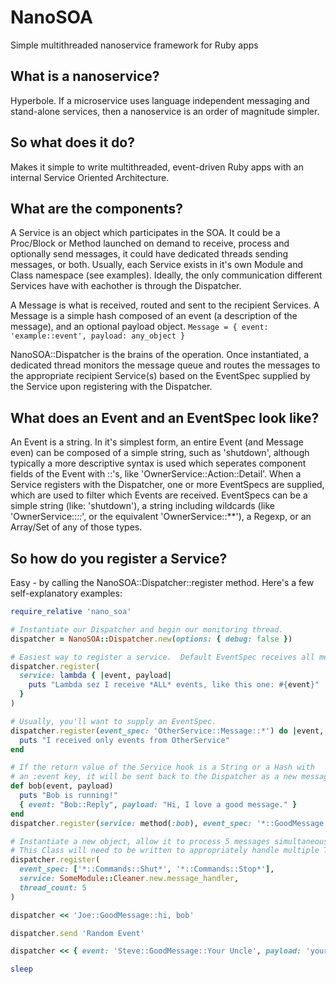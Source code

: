# NanoSOA
Simple multithreaded nanoservice framework for Ruby apps

## What is a nanoservice?
Hyperbole.  If a microservice uses language independent messaging and stand-alone services, then a nanoservice is an order of magnitude simpler.

## So what does it do?
Makes it simple to write multithreaded, event-driven Ruby apps with an internal Service Oriented Architecture.

## What are the components?
A Service is an object which participates in the SOA.  It could be a Proc/Block or Method launched on demand to receive, process and optionally send messages, it could have dedicated threads sending messages, or both.  Usually, each Service exists in it's own Module and Class namespace (see examples).  Ideally, the only communication different Services have with eachother is through the Dispatcher.

A Message is what is received, routed and sent to the recipient Services.  A Message is a simple hash composed of an event (a description of the message), and an optional payload object.
```Message = { event: 'example::event', payload: any_object }```

NanoSOA::Dispatcher is the brains of the operation.  Once instantiated, a dedicated thread monitors the message queue and routes the messages to the appropriate recipient Service(s) based on the EventSpec supplied by the Service upon registering with the Dispatcher.

## What does an Event and an EventSpec look like?
An Event is a string.  In it's simplest form, an entire Event (and Message even) can be composed of a simple string, such as 'shutdown', although typically a more descriptive syntax is used which seperates component fields of the Event with ::'s, like 'OwnerService::Action::Detail'.  When a Service registers with the Dispatcher, one or more EventSpecs are supplied, which are used to filter which Events are received.  EventSpecs can be a simple string (like: 'shutdown'), a string including wildcards (like 'OwnerService::*::*', or the equivalent 'OwnerService::**'), a Regexp, or an Array/Set of any of those types.

## So how do you register a Service?
Easy - by calling the NanoSOA::Dispatcher::register method.  Here's a few self-explanatory examples:

```ruby
require_relative 'nano_soa'

# Instantiate our Dispatcher and begin our monitoring thread.
dispatcher = NanoSOA::Dispatcher.new(options: { debug: false })

# Easiest way to register a service.  Default EventSpec receives all messages.
dispatcher.register(
  service: lambda { |event, payload|
    puts "Lambda sez I receive *ALL* events, like this one: #{event}"
  }
)

# Usually, you'll want to supply an EventSpec.
dispatcher.register(event_spec: 'OtherService::Message::*') do |event, payload|
  puts "I received only events from OtherService"
end

# If the return value of the Service hook is a String or a Hash with
# an :event key, it will be sent back to the Dispatcher as a new message.
def bob(event, payload)
  puts "Bob is running!"
  { event: "Bob::Reply", payload: "Hi, I love a good message." }
end
dispatcher.register(service: method(:bob), event_spec: '*::GoodMessage::**')

# Instantiate a new object, allow it to process 5 messages simultaneously.
# This Class will need to be written to appropriately handle multiple Threads.
dispatcher.register(
  event_spec: ['*::Commands::Shut*', '*::Commands::Stop*'],
  service: SomeModule::Cleaner.new.message_handler,
  thread_count: 5
)

dispatcher << 'Joe::GoodMessage::hi, bob'

dispatcher.send 'Random Event'

dispatcher << { event: 'Steve::GoodMessage::Your Uncle', payload: 'your_uncle' }

sleep
```
